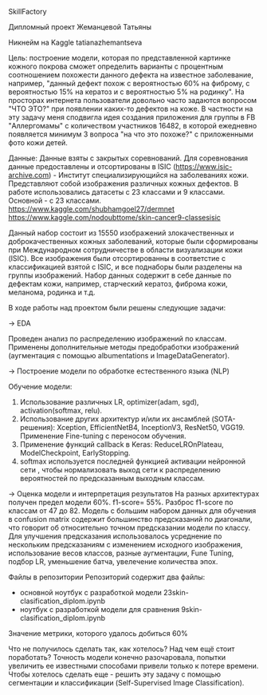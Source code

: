 SkillFactory

Дипломный проект Жеманцевой Татьяны

Никнейм на Kaggle tatianazhemantseva

Цель:
построение модели, которая по представленной картинке кожного покрова сможет определить варианты с процентным соотношением похожести данного дефекта на известное заболевание, например, "данный дефект похож с вероятностью 60% на фиброму, с вероятностью 15% на кератоз и с вероятностью 5% на родинку".
На просторах интернета пользователи довольно часто задаются вопросом "ЧТО ЭТО?" при появлении каких-то дефектов на коже. В частности на эту задачу меня сподвигла идея создания приложения для группы в FB "Аллергомамы" с количеством участников 16482, в которой ежедневно появляется минимум 3 вопроса "на что это похоже?" с приложенными фото кожи детей. 

Данные:
Данные взяты с закрытых соревнований. Для соревнования данные предоставлены и отсортированы в ISIC (https://www.isic-archive.com) - Институт специализирующийся на заболеваниях кожи. Представляют собой изображения различных кожных дефектов. В работе использовались датасеты с 23 классами и 9 классами. Основной - с 23 классами.
https://www.kaggle.com/shubhamgoel27/dermnet
https://www.kaggle.com/nodoubttome/skin-cancer9-classesisic

Данный набор состоит из 15550 изображений злокачественных и доброкачественных кожных заболеваний, которые были сформированы при Международном сотрудничестве в области визуализации кожи (ISIC). Все изображения были отсортированны в соответстие с классификацией взятой с ISIC, и все поднаборы были разделены на группы изображений.
Набор данных содержит в себе данные по дефектам кожи, например, старческий кератоз, фиброма кожи, меланома, родинка и т.д.

В ходе работы над проектом были решены следующие задачи:

→ EDA

Проведен анализ по распределению изображений по классам.
Применены дополнительные методы предобработки изображений (аугментация с помощью albumentations и ImageDataGenerator).

→ Построение модели по обработке естественного языка (NLP)

Обучение модели: 
1. Использование различных LR, optimizer(adam, sgd), activation(softmax, relu). 
2. Использование других архитектур и/или их ансамблей (SOTA-решения): Xception, EfficientNetB4, InceptionV3, ResNet50, VGG19. Применение Fine-tuning c переносом обучения. 
3. Применение функций callback в Keras: ReduceLROnPlateau, ModelCheckpoint, EarlyStopping.
4. softmax используется последней функцией активации нейронной сети , чтобы нормализовать выход сети к распределению вероятностей по предсказанным выходным классам.

→ Оценка модели и интерпретация результатов
На разных архитектурах получен предел модели 60%. f1-score= 55%. Разброс f1-score по классам от 47 до 82.
Модель с большим набором данных для обучения в confusion matrix содержит большинство предсказаний по диагонали, что говорит об относительно точном предсказании модели по классу.
Для улучшения предсказания использовалось усреднение по нескольким предсказаниям с изменением исходного изображения, использование весов классов, разные аугментации, Fune Tuning, подбор LR, уменьшение батча, увелечение количества эпох.

Файлы в репозитории Репозиторий содержит два файлы:
- основной ноутбук с разработкой модели 23skin-clasification_diplom.ipynb
- ноутбук с разработкой модели для сравнения 9skin-clasification_diplom.ipynb

Значение метрики, которого удалось добиться 60%

Что не получилось сделать так, как хотелось? Над чем ещё стоит поработать?
Точность модели конечно разочаровала, попытки увеличить ее известными способами привели только к потере времени.
Чтобы хотелось сделать еще - решить эту задачу с помощью сегментации и классификации (Self-Supervised Image Classification).
